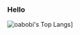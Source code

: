 ### Hello
![oabobi's Top Langs](https://github-readme-stats.vercel.app/api/top-langs/?username=oasoby&size_weight=0.5&count_weight=0.5&langs_count=20&layout=compact&theme=radical)]


